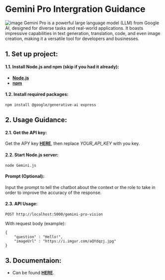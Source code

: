 # Gemini Pro Intergration Guidance

![image](https://i.imgur.com/zgSTNZr.jpeg)
Gemini Pro is a powerful large language model (LLM) from Google AI, designed for diverse tasks and real-world applications. It boasts impressive capabilities in text generation, translation, code, and even image creation, making it a versatile tool for developers and businesses.

## 1. Set up project:

#### 1.1. Install Node.js and npm (skip if you had it already):

- [**Node.js**](https://nodejs.org/en/download/package-manager)
- [**npm**](https://docs.npmjs.com/downloading-and-installing-node-js-and-npm)

#### 1.2. Install required packages:

```
npm install @google/generative-ai express
```

## 2. Usage Guidance:

#### 2.1. Get the API key:

Get the APY key [**HERE**](https://makersuite.google.com/app/apikey), then replace _YOUR_API_KEY_ with you key.

#### 2.2. Start Node.js server:

```
node Gemini.js
```

#### Prompt (Optional):

Input the prompt to tell the chatbot about the context or the role to take in order to improve the accuracy of the response.

#### 2.3. API Usage:

```
POST http://localhost:5000/gemini-pro-vision
```

With request body (example):

```
{
    "question" : "Hello!",
    "imageUrl" : "https://i.imgur.com/aQYdqzj.jpg"
}
```

## 3. Documentaion:

- Can be found [**HERE**](https://ai.google.dev/docs).
